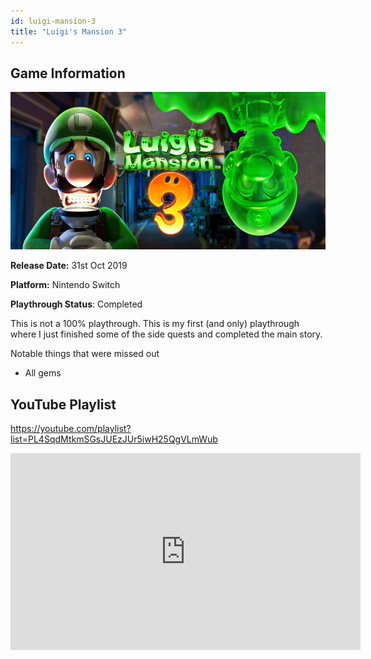 ```yaml
---
id: luigi-mansion-3
title: "Luigi's Mansion 3"
---
```


## Game Information

![image info](../../static/games/luigi-mansion-3.jpg)

**Release Date:** 31st Oct 2019

**Platform:** Nintendo Switch

**Playthrough Status**: Completed

This is not a 100% playthrough. This is my first (and only) playthrough where I just finished some of the side quests and completed the main story.

Notable things that were missed out
- All gems

## YouTube Playlist

https://youtube.com/playlist?list=PL4SqdMtkmSGsJUEzJUr5iwH25QgVLmWub

<iframe width="560" height="315" src="https://www.youtube-nocookie.com/embed/videoseries?list=PL4SqdMtkmSGsJUEzJUr5iwH25QgVLmWub" title="YouTube video player" frameborder="0" allow="accelerometer; autoplay; clipboard-write; encrypted-media; gyroscope; picture-in-picture" allowfullscreen></iframe>